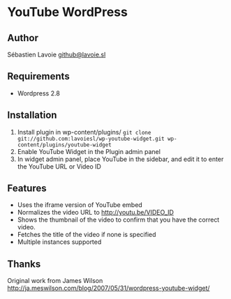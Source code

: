 # YouTube WordPress

## Author
Sébastien Lavoie <github@lavoie.sl>

## Requirements
 * Wordpress 2.8

## Installation
 1. Install plugin in wp-content/plugins/ 
    `git clone git://github.com:lavoiesl/wp-youtube-widget.git wp-content/plugins/youtube-widget`
 2. Enable YouTube Widget in the Plugin admin panel
 3. In widget admin panel, place YouTube in the sidebar, and edit it to enter the YouTube URL or Video ID

## Features
 * Uses the iframe version of YouTube embed
 * Normalizes the video URL to http://youtu.be/VIDEO_ID
 * Shows the thumbnail of the video to confirm that you have the correct video.
 * Fetches the title of the video if none is specified
 * Multiple instances supported

## Thanks
Original work from James Wilson
http://ja.meswilson.com/blog/2007/05/31/wordpress-youtube-widget/
